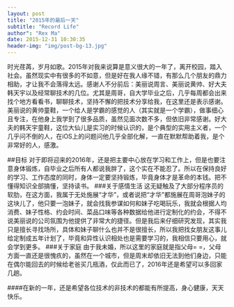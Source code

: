 ```yaml
---
layout: post
title: "2015年的最后一天"
subtitle: "Record Life"
author": "Rex Ma"
date: 2015-12-31 10:30:35
header-img: "img/post-bg-13.jpg"
---
```

时光荏苒，岁月如歌。2015年对我来说算是意义很大的一年了，离开校园，踏入社会。虽然现实中有很多的不如意，但是好在我人缘不错，有那么几个朋友的鼎力相助，才让我不会落得太远。感谢人不分前后：美丽说周言、美丽说黄帅、好大夫韩天宇以及经常聊技术的几位。尤其是周哥，自大学毕业之后，几乎每周都会出来找个地方看看书，聊聊技术，坚持不懈的把技术分享给我，在这里还是表示感谢。美丽说的黄帅童鞋，一个给人是学霸的感觉的人（其实就是一个学霸），做事细心且专注，在他身上我学到了很多品质，虽然见面次数不多，但依旧非常感谢。好大夫的韩天宇童鞋，这位大仙儿是实习的时候认识的，是个典型的实用主义者，一个几乎问不倒的人，在iOS上的问题问他几乎全部化解，一直在默默帮助着我，是个非常好的人，感激。

##目标
对于即将迎来的2016年，还是把主要中心放在学习和工作上，但是也要注意身体锻炼，自毕业之后所有人都说我胖了，这个实在不能忍了。所以在保持良好的学习、工作态度的同时，身体一定要坚持锻炼，毕竟身体才是革命的本钱。把不懂得知识全部搞懂，坚持读书。
###关于感情生活
这无疑触及了大部分程序员的软肋，在这方面，我属于无处施展“才华”，或者说把“才华”都施展在周哥泡妹子的这块儿了，他只要一泡妹子，就会找我参谋如何和妹子吃喝玩乐，我就会根据人均消费、妹子性格、约会时间、菜品口味等各种数据给他进行定制化的约会，不得不说美丽说的公司氛围为他提供了非常大的捷径。但是我后来仔细研究发现，其实我只是擅长寻找场所，具体和妹子聊什么也并不是很擅长，所以我把找女朋友这事儿给定制成五年计划了，毕竟和异性认识相处也是需要学习的，我相信只要用心，就会学到更多。
###关于家庭
由于我未婚，所以这里的家庭就是指父母= =，父母方面一直还是很愧疚的，虽然在一个城市，但是周末却依旧无法到他们身边，只能在偶尔能回去的时候给老爸买几瓶酒，仅此而已了，2016年还是希望可以多回家几趟。

####在新的一年，还是希望各位技术的非技术的都能有所提高，身心健康，天天快乐。